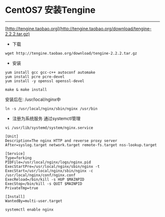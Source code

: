# CentOS7 安装Tengine

---

[http://tengine.taobao.org](http://tengine.taobao.org/download/tengine-2.2.2.tar.gz)

* 下载

```
wget http://tengine.taobao.org/download/tengine-2.2.2.tar.gz
```

* 安装

```
yum install gcc gcc-c++ autoconf automake
yum install pcre pcre-devel
yum install -y openssl openssl-devel

make & make install
```

安装后在: /usr/local/nginx中

```
ln -s /usr/local/nginx/sbin/nginx /usr/bin
```

* 注册为系统服务 通过systemctl管理

`vi /usr/lib/systemd/system/nginx.service`

```
[Unit]
Description=The nginx HTTP and reverse proxy server
After=syslog.target network.target remote-fs.target nss-lookup.target

[Service]
Type=forking
PIDFile=/usr/local/nginx/logs/nginx.pid
ExecStartPre=/usr/local/nginx/sbin/nginx -t
ExecStart=/usr/local/nginx/sbin/nginx -c /usr/local/nginx/conf/nginx.conf
ExecReload=/bin/kill -s HUP $MAINPID
ExecStop=/bin/kill -s QUIT $MAINPID
PrivateTmp=true

[Install]
WantedBy=multi-user.target
```

```
systemctl enable nginx
```



